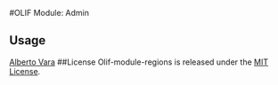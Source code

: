 #OLIF Module: Admin

## Usage
[Alberto Vara](https://github.com/avara1986)
##License
Olif-module-regions is released under the [MIT License](http://opensource.org/licenses/MIT).

